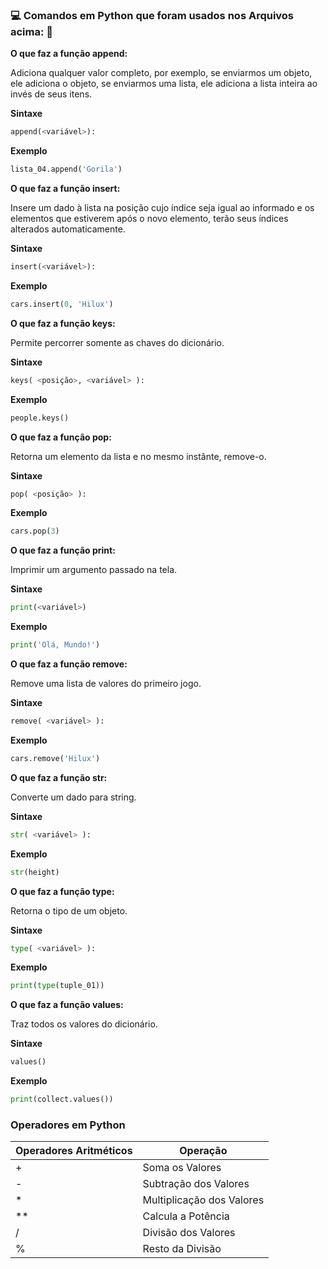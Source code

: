 ### :computer: Comandos em Python que foram usados nos Arquivos acima: :rocket:
**O que faz a função append:**

Adiciona qualquer valor completo, por exemplo, se enviarmos um objeto, ele adiciona o objeto, se enviarmos uma lista, ele adiciona a lista inteira ao invés de seus itens.

**Sintaxe**

~~~py
append(<variável>):
~~~

**Exemplo**

~~~py
lista_04.append('Gorila')
~~~

**O que faz a função insert:**

Insere um dado à lista na posição cujo índice seja igual ao informado e os elementos que estiverem após o novo elemento, terão seus índices alterados automaticamente.

**Sintaxe**

~~~py
insert(<variável>):
~~~

**Exemplo**

~~~py
cars.insert(0, 'Hilux')
~~~

**O que faz a função keys:**

Permite percorrer somente as chaves do dicionário.

**Sintaxe**

~~~py
keys( <posição>, <variável> ):
~~~

**Exemplo**

~~~py
people.keys()
~~~

**O que faz a função pop:**

Retorna um elemento da lista e no mesmo instânte, remove-o.

**Sintaxe**

~~~py
pop( <posição> ):
~~~

**Exemplo**

~~~py
cars.pop(3)
~~~

**O que faz a função print:**

Imprimir um argumento passado na tela.

**Sintaxe**

~~~py
print(<variável>)
~~~

**Exemplo**

~~~py
print('Olá, Mundo!')
~~~

**O que faz a função remove:**

Remove uma lista de valores do primeiro jogo.

**Sintaxe**

~~~py
remove( <variável> ):
~~~

**Exemplo**

~~~py
cars.remove('Hilux')
~~~

**O que faz a função str:**

Converte um dado para string.

**Sintaxe**

~~~py
str( <variável> ):
~~~

**Exemplo**

~~~py
str(height)
~~~

**O que faz a função type:**

Retorna o tipo de um objeto.

**Sintaxe**

~~~py
type( <variável> ):
~~~

**Exemplo**

~~~py
print(type(tuple_01))
~~~

**O que faz a função values:**

Traz todos os valores do dicionário.

**Sintaxe**

~~~py
values()
~~~

**Exemplo**

~~~py
print(collect.values())
~~~

### Operadores em Python
| Operadores Aritméticos | Operação                  |
|------------------------|---------------------------|
| +                      | Soma os Valores           |
| -                      | Subtração dos Valores     |
| *                      | Multiplicação dos Valores |
| **                     | Calcula a Potência        |
| /                      | Divisão dos Valores       |
| %                      | Resto da Divisão          |
